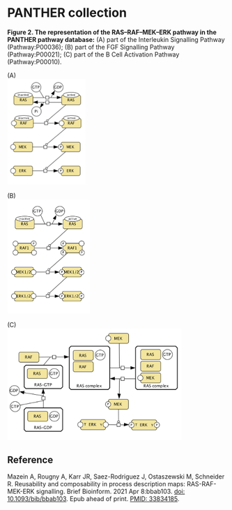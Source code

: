 # PANTHER collection

**Figure 2. The representation of the RAS–RAF–MEK–ERK pathway in the PANTHER pathway database:** (A) part of the Interleukin Signalling Pathway (Pathway:P00036); (B) part of the FGF Signalling Pathway (Pathway:P00021); (C) part of the B Cell Activation Pathway (Pathway:P00010).  

(A)  
<img src="panther-fig2a.png" width="180"/> 

(B)  
<img src="panther-fig2b.png" width="190"/>

(C)  
<img src="panther-fig2c.png" width="400"/>

## Reference
Mazein A, Rougny A, Karr JR, Saez-Rodriguez J, Ostaszewski M, Schneider R. Reusability and composability in process description maps: RAS-RAF-MEK-ERK signalling. Brief Bioinform. 2021 Apr 8:bbab103. [doi: 10.1093/bib/bbab103](https://doi.org/10.1093/bib/bbab103). Epub ahead of print. [PMID: 33834185](https://pubmed.ncbi.nlm.nih.gov/33834185/).
